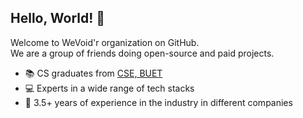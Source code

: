 ## Hello, World! :wave:

Welcome to WeVoid'r organization on GitHub. <br/>
We are a group of friends doing open-source and paid projects.

* :books: CS graduates from [CSE, BUET](https://cse.buet.ac.bd)
* :computer: Experts in a wide range of tech stacks
* :office: 3.5+ years of experience in the industry in different companies
